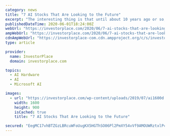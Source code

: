 ```yaml
---
category: news
title: "7 AI Stocks That Are Looking to the Future"
excerpt: "The interesting thing is that until about 10 years ago or so, AI was mostly a backwater. Let’s face it, investors were more interested in areas like cloud computing. But there would emerge some major catalysts that would make AI a must-have."
publishedDateTime: 2020-06-01T18:24:00Z
webUrl: "https://investorplace.com/2020/06/7-ai-stocks-that-are-looking-to-the-future/"
ampWebUrl: "https://investorplace.com/2020/06/7-ai-stocks-that-are-looking-to-the-future/amp/"
cdnAmpWebUrl: "https://investorplace-com.cdn.ampproject.org/c/s/investorplace.com/2020/06/7-ai-stocks-that-are-looking-to-the-future/amp/"
type: article

provider:
  name: InvestorPlace
  domain: investorplace.com

topics:
  - AI Hardware
  - AI
  - Microsoft AI

images:
  - url: "https://investorplace.com/wp-content/uploads/2019/07/ai1600d.jpg"
    width: 1600
    height: 900
    isCached: true
    title: "7 AI Stocks That Are Looking to the Future"

secured: "EegMC17vhBTZGzLBRcuWFoUugKX5HGThSO06Pl2PmXY54vVf9AMOUWRztxlPcQsNm6bYlgrDzSIZddIqYmEN4g2XszpITi3OHUOK/ft792epo/jc2e/7ERQy+Myn5JBbo96FJ27BkClTmdS/rLZJyN1M7dAckjMaPNVSW9I6xxm8PlWguOD8Z/1jGfih1L3YCJfXoywyRxd5GJziy9P9geoC434P5JTqKdzGRgAKk4OXU+IQCS/DStIP3zU2ZE3L/JjNqxp1yOi8LrpmKx7JeATtUHljzqAI7Qwfo+9id+kzB8chwmNdgkN+smEgPS74;GDfatNQlbapL6I00kayY7w=="
---
```


